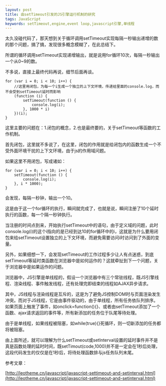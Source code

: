 ```yaml
---
layout: post
title: 由setTimeout引发的JS引擎运行机制的研究
tags: JavaScript
keywords: setTimeout,engine,event loop,javascript引擎,单线程
---
```


太久没碰代码了，那天想到关于循环调用setTimeout实现每隔一秒输出递增的数的那个问题，搞了搞，发现很多概念模糊了，在此总结下。

<!--more-->

所谓的循环调用setTimeout实现递增输出，就是说用for循环10次，每隔一秒输出一个从0~9的数。

不多说，直接上最终代码再说，细节后面再谈。


    for (var i = 0; i < 10; i++) {
        //这里用闭包，为每一个i生成一个独立的上下文环境，传递给里面的console.log，而不会受到setTimeout延时而影响
        (function (i) {
            setTimeout(function () {
                console.log(i);
            }, 1000 * i)
        })(i);
    }


这里主要的问题在：1.闭包的概念，2.也是最终要的，关于setTimeout等函数的工作机制。

首先闭包，这里就不多说了，在这里，闭包的作用就是给闭包内的函数生成一个不受外面环境干扰的上下文环境，由于js的作用域问题。

如果这里不用闭包，写成诸如：

    
    for (var i = 0; i < 10; i++) {
        setTimeout(function () {
            console.log(i);
        }, i * 1000);
    }


会发现，每隔一秒钟，输出一个10。

这是由于这一个for循环的执行，瞬间就完成了，也就是说，瞬间注册了10个延时执行的函数，每一个隔一秒钟执行。

当注册的时间点到来，开始执行setTimeout中的语句，由于定义域的问题，此时console.log(i)的这个i指向的是已经到达10的for循环中的i，这就是为什么要用闭包来给setTimeout设置独立的上下文环境，而避免需要访问i时访问到了外面的变量。

另外，如果细想一下，会发现setTimeout的工作过程多少让人有点迷惑，到底setTimeout等延时类函数在浏览器中是如何运作的？这就牵扯到下一个问题，关于浏览器中是如果运作的问题。

浏览器中，JS引擎是单线程的，假设一个浏览器中有三个常驻线程，既JS引擎线程、渲染线程、事件触发线程，还有处理完即结束的线程如AJAX异步请求。

其中，JS线程与渲染线程是互斥的，这是为了避免JS控制DOM时与页面渲染发生冲突。而对于JS线程，它是由事件驱动的，由于单线程，所有任务依队列排序。如果页面上触发了事件，如onclick=function(){}、或者由setTimeout添加了一个函数、ajax请求返回的事件等，所有新添加的任务位于队尾等待处理。

由于是单线程，如果线程被阻塞，如while(true){}死循环，则一切新添加的任务都将被阻塞。

由上面所述，就可以理解为什么setTimeout或setInterval设置的延时事件并不是真是函数处理的延时时间，既setTimout(code,1000)并不是一定会在1秒后处理，这段代码发生的仅仅是在1秒后，将待处理函数排与js任务队列末尾。

参考文章：

[http://leotheme.cn/javascript/javascript-settimeout-and-setinterval.html](http://leotheme.cn/javascript/javascript-settimeout-and-setinterval.html)
